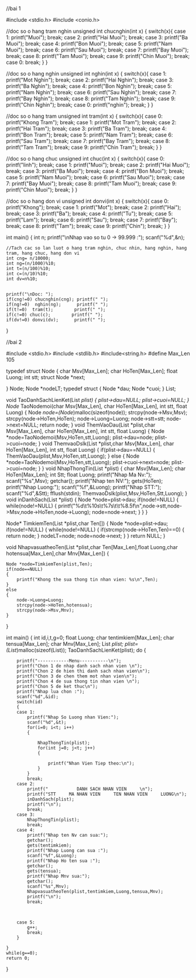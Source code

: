 //bai 1


#include <stdio.h>
#include <conio.h>

//doc so o hang tram nghin
unsigned int chucnghin(int x)
{
    switch(x){
        case 1:
            printf("Muoi");
            break;
        case 2:
            printf("Hai Muoi");
            break;
        case 3:
            printf("Ba Muoi");
            break;
        case 4:
            printf("Bon Muoi");
            break;
        case 5:
            printf("Nam Muoi");
            break;
        case 6:
            printf("Sau Muoi");
            break;
        case 7:
            printf("Bay Muoi");
            break;
        case 8:
            printf("Tam Muoi");
            break;
        case 9:
            printf("Chin Muoi");
            break;
        case 0:
            break;
    }
}

//doc so o hang nghin
unsigned int nghin(int x)
{
    switch(x){
        case 1:
            printf("Mot Nghin");
            break;
        case 2:
            printf("Hai Nghin");
            break;
        case 3:
            printf("Ba Nghin");
            break;
        case 4:
            printf("Bon Nghin");
            break;
        case 5:
            printf("Nam Nghin");
            break;
        case 6:
            printf("Sau Nghin");
            break;
        case 7:
            printf("Bay Nghin");
            break;
        case 8:
            printf("Tam Nghin");
            break;
        case 9:
            printf("Chin Nghin");
            break;
        case 0:
        	printf("nghin");
        	break;
    }
}

//doc so o hang tram
unsigned int tram(int x)
{
    switch(x){
        case 0:
            printf("Khong Tram");
            break;
        case 1:
            printf("Mot Tram");
            break;
        case 2:
            printf("Hai Tram");
            break;
        case 3:
            printf("Ba Tram");
            break;
        case 4:
            printf("Bon Tram");
            break;
        case 5:
            printf("Nam Tram");
            break;
        case 6:
            printf("Sau Tram");
            break;
        case 7:
            printf("Bay Tram");
            break;
        case 8:
            printf("Tam Tram");
            break;
        case 9:
            printf("Chin Tram");
            break;
    }
}

//doc so o hang chuc
unsigned int chuc(int x)
{
    switch(x){
        case 0:
            printf("linh");
            break;
        case 1:
            printf("Muoi");
            break;
        case 2:
            printf("Hai Muoi");
            break;
        case 3:
            printf("Ba Muoi");
            break;
        case 4:
            printf("Bon Muoi");
            break;
        case 5:
            printf("Nam Muoi");
            break;
        case 6:
            printf("Sau Muoi");
            break;
        case 7:
            printf("Bay Muoi");
            break;
        case 8:
            printf("Tam Muoi");
            break;
        case 9:
            printf("Chin Muoi");
            break;
    }
}

//doc so o hang don vi
unsigned int donvi(int x)
{
    switch(x){
        case 0:
            printf("Khong");
            break;
        case 1:
            printf("Mot");
            break;
        case 2:
            printf("Hai");
            break;
        case 3:
            printf("Ba");
            break;
        case 4:
            printf("Tu");
            break;
        case 5:
            printf("Lam");
            break;
        case 6:
            printf("Sau");
            break;
        case 7:
            printf("Bay");
            break;
        case 8:
            printf("Tam");
            break;
        case 9:
            printf("Chin");
            break;
    }
}



int main()
{
    int n;
    printf("\nNhap vao so tu 0 -> 99.999 :");
    scanf("%d",&n);

    //Tach cac so lan luot o hang tram nghin, chuc nhin, hang nghin, hang tram, hang chuc, hang don vi
    int cng= n/10000;
    int ng=(n/1000)%10;
    int t=(n/100)%10;
    int c=(n/10)%10;
    int dv=n%10;

   
    printf("\nDoc: ");
    if(cng!=0) chucnghin(cng); printf(" ");
    if(ng!=0)  nghin(ng);      printf(" ");
    if(t!=0)  tram(t);        printf(" ");
    if(c!=0) chuc(c);        printf(" ");
    if(dv!=0) donvi(dv);      printf(" ");
}

//bai 2

#include <stdio.h>
#include <stdlib.h>
#include<string.h>
#define Max_Len 105

typedef struct Node
{
    char Msv[Max_Len];
    char HoTen[Max_Len];
    float Luong;
    int stt;
    struct Node *next;

} Node;
Node *nodeLT;
typedef struct
{
    Node *dau;
    Node *cuoi;
} List;

void TaoDanhSachLienKet(List *plist)
{
    plist->dau=NULL;
    plist->cuoi=NULL;
}
Node* TaoNodemoi(char Msv[Max_Len], char HoTen[Max_Len], int stt, float Luong)
{
    Node *node=(Node*)malloc(sizeof(node));
    strcpy(node->Msv,Msv);
    strcpy(node->HoTen,HoTen);
    node->Luong=Luong;
    node->stt=stt;
    node->next=NULL;
    return node;
}
void ThemVaoDau(List *plist,char Msv[Max_Len], char HoTen[Max_Len], int stt, float Luong)
{
    Node *node=TaoNodemoi(Msv,HoTen,stt,Luong);
    plist->dau=node;
    plist->cuoi=node;
}
void ThemvaoDslk(List *plist,char Msv[Max_Len], char HoTen[Max_Len], int stt, float Luong)
{
    if(plist->dau==NULL)
    {
        ThemVaoDau(plist,Msv,HoTen,stt,Luong);
    }
    else
    {
        Node *node=TaoNodemoi(Msv,HoTen,stt,Luong);
        plist->cuoi->next=node;
        plist->cuoi=node;
    }
}
void NhapThongTin(List *plist)
{
    char Msv[Max_Len];
    char HoTen[Max_Len];
    int Stt;
    float Luong;
    printf("Nhap Ma Nv:");
    scanf("%s",Msv);
    getchar();
    printf("Nhap ten NV:");
    gets(HoTen);
    printf("Nhap Luong:");
    scanf("%f",&Luong);
    printf("Nhap STT:");
    scanf("%d",&Stt);
    fflush(stdin);
    ThemvaoDslk(plist,Msv,HoTen,Stt,Luong);
}
void inDanhSach(List *plist)
{
    Node *node=plist->dau;
    if(node!=NULL)
    {
        while(node!=NULL)
        {
            printf("%d\t%10s\t%7s\t\t%8.5f\n",node->stt,node->Msv,node->HoTen,node->Luong);
            node=node->next;
        }
    }
}

Node* TimkiemTen(List *plist,char Ten[])
{
    Node *node=plist->dau;
    if(node!=NULL)
    {
        while(node!=NULL)
        {
            if(strcmp(node->HoTen,Ten)==0)
            {
                return node;
            }
            nodeLT=node;
            node=node->next;
        }
    }
    return NULL;
}

void NhapvasuatheoTen(List *plist,char Ten[Max_Len],float Luong,char hotensua[Max_Len],char Mnv[Max_Len])
{

    Node *node=TimkiemTen(plist,Ten);
    if(node==NULL)
    {
        printf("Khong the sua thong tin nhan vien: %s\n",Ten);
    }
    else
    {
        node->Luong=Luong;
        strcpy(node->HoTen,hotensua);
        strcpy(node->Msv,Mnv);
    }

}

int main()
{
    int id,i,t,g=0;
    float Luong;
    char tentimkiem[Max_Len];
    char tensua[Max_Len];
    char Mnv[Max_Len];
    List *plist;
    plist=(List*)malloc(sizeof(List));
    TaoDanhSachLienKet(plist);
    do
    {

        printf("------------Menu-----------\n");
        printf("Chon 1 de nhap danh sach nhan vien \n");
        printf("Chon 2 de hien thi danh sach nhan vien\n");
        printf("Chon 3 de chen them mot nhan vien\n");
        printf("Chon 4 de sua thong tin nhan vien \n");
        printf("Chon 5 de ket thuc\n");
        printf("Nhap lua chon :");
        scanf("%d",&id);
        switch(id)
        {
        case 1:
            printf("Nhap So Luong nhan Vien:");
            scanf("%d",&t);
            for(i=0; i<t; i++)
            {

                NhapThongTin(plist);
                for(int j=0; j<t; j++)
                {

                    printf("Nhan Vien Tiep theo:\n");
                }
            }
            break;
        case 2:
            printf("           DANH SACH NHAN VIEN     \n");
            printf("STT     MA NHAN VIEN     TEN NHAN VIEN     LUONG\n");
            inDanhSach(plist);
            printf("\n");
            break;
        case 3:
            NhapThongTin(plist);
            break;
        case 4:
            printf("Nhap ten Nv can sua:");
            getchar();
            gets(tentimkiem);
            printf("Nhap Luong can sua :");
            scanf("%f",&Luong);
            printf("Nhap Ho ten sua :");
            getchar();
            gets(tensua);
            printf("Nhap Mnv sua:");
            getchar();
            scanf("%s",Mnv);
            NhapvasuatheoTen(plist,tentimkiem,Luong,tensua,Mnv);
            printf("\n");
            break;



        case 5:
            g++;
            break;
        }

    }
    while(g==0);
    return 0;
}

